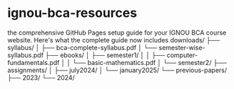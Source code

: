 # ignou-bca-resources
 the comprehensive GitHub Pages setup guide for your IGNOU BCA course website. Here's what the complete guide now includes
downloads/
├── syllabus/
│   ├── bca-complete-syllabus.pdf
│   └── semester-wise-syllabus.pdf
├── ebooks/
│   ├── semester1/
│   │   ├── computer-fundamentals.pdf
│   │   └── basic-mathematics.pdf
│   └── semester2/
├── assignments/
│   ├── july2024/
│   └── january2025/
└── previous-papers/
    ├── 2023/
    └── 2024/